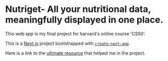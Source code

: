 # Nutriget- All your nutritional data, meaningfully displayed in one place.
This web app is my final project for harvard's online course 'CS50'. 


This is a [Next.js](https://nextjs.org/) project bootstrapped with [`create-next-app`](https://github.com/vercel/next.js/tree/canary/packages/create-next-app).

Here is a link to the [ultimate resource](https://www.youtube.com/watch?v=dQw4w9WgXcQ) that helped me in the project.